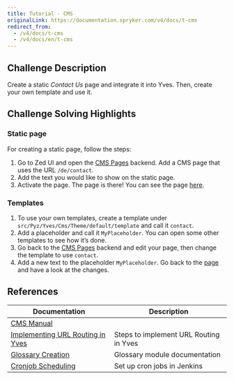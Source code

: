 ```yaml
---
title: Tutorial - CMS
originalLink: https://documentation.spryker.com/v4/docs/t-cms
redirect_from:
  - /v4/docs/t-cms
  - /v4/docs/en/t-cms
---
```


<!--used to be: http://spryker.github.io/challenge/cms/-->

## Challenge Description
Create a static _Contact Us_ page and integrate it into Yves. Then, create your own template and use it.

## Challenge Solving Highlights
### Static page
For creating a static page, follow the steps:
1. Go to Zed UI and open the [CMS Pages](http://zed.de.demoshop.local/cms-gui/list-page) backend. Add a CMS page that uses the URL `/de/contact`.
2. Add the text you would like to show on the static page.
3. Activate the page.
The page is there! You can see the page [here](http://www.de.demoshop.local/de/contact).

### Templates
1. To use your own templates, create a template under `src/Pyz/Yves/Cms/Theme/default/template` and call it `contact`.
2. Add a placeholder and call it `MyPlaceholder`. You can open some other templates to see how it’s done.
3. Go back to the [CMS Pages](http://zed.de.demoshop.local/cms-gui/list-page) backend and edit your page, then change the template to use `contact`.
4. Add a new text to the placeholder `MyPlaceholder`.
Go back to the [page](http://www.de.demoshop.local/de/contact) and have a look at the changes.

## References

| Documentation | Description |
| --- | --- |
| [CMS Manual](/docs/scos/dev/features/202001.0/cms/cms)  |
|  [Implementing URL Routing in Yves](/docs/scos/dev/developer-guides/202001.0/development-guide/back-end/yves/yves-url-routin)| Steps to implement URL Routing in Yves |
| [Glossary Creation](/docs/scos/dev/features/202001.0/internationalization/glossary-creation/glossary-creati) |Glossary module documentation  |
| [Cronjob Scheduling](https://documentation.spryker.com/v4/docs/cronjob-scheduling-1) | Set up cron jobs in Jenkins |

<!-- Last review date: Sep 11, 2017_

[//]: # (by Theodoros Liokos) -->

